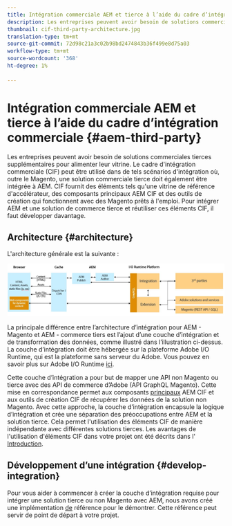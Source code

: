 ```yaml
---
title: Intégration commerciale AEM et tierce à l’aide du cadre d’intégration commerciale
description: Les entreprises peuvent avoir besoin de solutions commerciales tierces supplémentaires pour alimenter leur vitrine. Le cadre d'intégration commerciale (CIF) peut être utilisé dans de tels scénarios d'intégration pour connecter une solution commerciale tierce à Adobe Experience Manager à l'aide de l'exécution E/S.
thumbnail: cif-third-party-architecture.jpg
translation-type: tm+mt
source-git-commit: 72d98c21a3c02b98bd2474843b36f499e8d75a03
workflow-type: tm+mt
source-wordcount: '368'
ht-degree: 1%

---
```



# Intégration commerciale AEM et tierce à l’aide du cadre d’intégration commerciale {#aem-third-party}

Les entreprises peuvent avoir besoin de solutions commerciales tierces supplémentaires pour alimenter leur vitrine. Le cadre d&#39;intégration commerciale (CIF) peut être utilisé dans de tels scénarios d&#39;intégration où, outre le Magento, une solution commerciale tierce doit également être intégrée à AEM. CIF fournit des éléments tels qu&#39;une vitrine de référence d&#39;accélérateur, des composants principaux AEM CIF et des outils de création qui fonctionnent avec des Magento prêts à l&#39;emploi. Pour intégrer AEM et une solution de commerce tierce et réutiliser ces éléments CIF, il faut développer davantage.

## Architecture {#architecture}

L&#39;architecture générale est la suivante :

![Présentation de l&#39;architecture non Magento/tierce AEM](/help/commerce-cloud/assets/AEM_nonMagento_Architecture.JPG)

La principale différence entre l’architecture d’intégration pour AEM - Magento et AEM - commerce tiers est l’ajout d’une couche d’intégration et de transformation des données, comme illustré dans l’illustration ci-dessus. La couche d’intégration doit être hébergée sur la plateforme Adobe I/O Runtime, qui est la plateforme sans serveur du Adobe. Vous pouvez en savoir plus sur Adobe I/O Runtime [ici](https://www.adobe.io/apis/experienceplatform/runtime.html).

Cette couche d’intégration a pour but de mapper une API non Magento ou tierce avec des API de commerce d’Adobe (API GraphQL Magento). Cette mise en correspondance permet aux composants [principaux](https://github.com/adobe/aem-core-cif-components) AEM CIF et aux outils de création CIF de récupérer les données de la solution non Magento. Avec cette approche, la couche d’intégration encapsule la logique d’intégration et crée une séparation des préoccupations entre AEM et la solution tierce. Cela permet l&#39;utilisation des éléments CIF de manière indépendante avec différentes solutions tierces. Les avantages de l&#39;utilisation d&#39;éléments CIF dans votre projet ont été décrits dans l&#39; [Introduction](/help/commerce-cloud/overview.md).

## Développement d’une intégration {#develop-integration}

Pour vous aider à commencer à créer la couche d’intégration requise pour intégrer une solution tierce ou non Magento avec AEM, nous avons créé une implémentation [de](https://github.com/adobe/commerce-cif-graphql-integration-reference) référence pour le démontrer. Cette référence peut servir de point de départ à votre projet.
